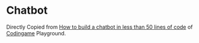 # Chatbot
Directly Copied from 
[How to build a chatbot in less than 50 lines of code](https://www.codingame.com/playgrounds/41655/how-to-build-a-chatbot-in-less-than-50-lines-of-code)
of [Codingame](https://www.codingame.com) Playground.